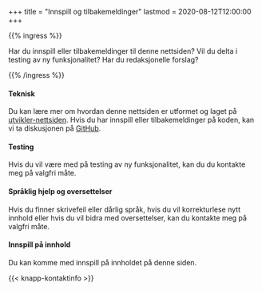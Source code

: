 +++
title = "Innspill og tilbakemeldinger"
lastmod = 2020-08-12T12:00:00
+++

{{% ingress %}}

Har du innspill eller tilbakemeldinger til denne nettsiden? Vil du delta i testing av ny
funksjonalitet? Har du redaksjonelle forslag?

{{% /ingress %}}

#### Teknisk

Du kan lære mer om hvordan denne nettsiden er utformet og laget på
[utvikler-nettsiden](../utvikler). Hvis du har innspill eller tilbakemeldinger på koden, kan vi ta
diskusjonen på [GitHub](https://github.com/Stigjb/pdog.no).

#### Testing

Hvis du vil være med på testing av ny funksjonalitet, kan du du kontakte meg på valgfri måte.

#### Språklig hjelp og oversettelser

Hvis du finner skrivefeil eller dårlig språk, hvis du vil korrekturlese nytt innhold eller hvis du
vil bidra med oversettelser, kan du kontakte meg på valgfri måte.

#### Innspill på innhold

Du kan komme med innspill på innholdet på denne siden.

{{< knapp-kontaktinfo >}}
